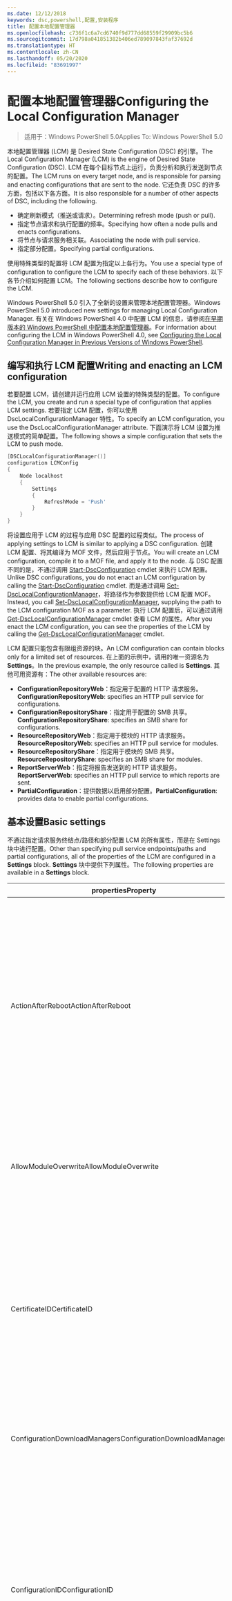```yaml
---
ms.date: 12/12/2018
keywords: dsc,powershell,配置,安装程序
title: 配置本地配置管理器
ms.openlocfilehash: c736f1c6a7cd6740f9d777dd68559f29909bc5b6
ms.sourcegitcommit: 17d798a041851382b406ed789097843faf37692d
ms.translationtype: HT
ms.contentlocale: zh-CN
ms.lasthandoff: 05/20/2020
ms.locfileid: "83691997"
---
```

# <a name="configuring-the-local-configuration-manager"></a><span data-ttu-id="f5b23-103">配置本地配置管理器</span><span class="sxs-lookup"><span data-stu-id="f5b23-103">Configuring the Local Configuration Manager</span></span>

> <span data-ttu-id="f5b23-104">适用于：Windows PowerShell 5.0</span><span class="sxs-lookup"><span data-stu-id="f5b23-104">Applies To: Windows PowerShell 5.0</span></span>

<span data-ttu-id="f5b23-105">本地配置管理器 (LCM) 是 Desired State Configuration (DSC) 的引擎。</span><span class="sxs-lookup"><span data-stu-id="f5b23-105">The Local Configuration Manager (LCM) is the engine of Desired State Configuration (DSC).</span></span>
<span data-ttu-id="f5b23-106">LCM 在每个目标节点上运行，负责分析和执行发送到节点的配置。</span><span class="sxs-lookup"><span data-stu-id="f5b23-106">The LCM runs on every target node, and is responsible for parsing and enacting configurations that are sent to the node.</span></span>
<span data-ttu-id="f5b23-107">它还负责 DSC 的许多方面，包括以下各方面。</span><span class="sxs-lookup"><span data-stu-id="f5b23-107">It is also responsible for a number of other aspects of DSC, including the following.</span></span>

- <span data-ttu-id="f5b23-108">确定刷新模式（推送或请求）。</span><span class="sxs-lookup"><span data-stu-id="f5b23-108">Determining refresh mode (push or pull).</span></span>
- <span data-ttu-id="f5b23-109">指定节点请求和执行配置的频率。</span><span class="sxs-lookup"><span data-stu-id="f5b23-109">Specifying how often a node pulls and enacts configurations.</span></span>
- <span data-ttu-id="f5b23-110">将节点与请求服务相关联。</span><span class="sxs-lookup"><span data-stu-id="f5b23-110">Associating the node with pull service.</span></span>
- <span data-ttu-id="f5b23-111">指定部分配置。</span><span class="sxs-lookup"><span data-stu-id="f5b23-111">Specifying partial configurations.</span></span>

<span data-ttu-id="f5b23-112">使用特殊类型的配置将 LCM 配置为指定以上各行为。</span><span class="sxs-lookup"><span data-stu-id="f5b23-112">You use a special type of configuration to configure the LCM to specify each of these behaviors.</span></span>
<span data-ttu-id="f5b23-113">以下各节介绍如何配置 LCM。</span><span class="sxs-lookup"><span data-stu-id="f5b23-113">The following sections describe how to configure the LCM.</span></span>

<span data-ttu-id="f5b23-114">Windows PowerShell 5.0 引入了全新的设置来管理本地配置管理器。</span><span class="sxs-lookup"><span data-stu-id="f5b23-114">Windows PowerShell 5.0 introduced new settings for managing Local Configuration Manager.</span></span>
<span data-ttu-id="f5b23-115">有关在 Windows PowerShell 4.0 中配置 LCM 的信息，请参阅[在早期版本的 Windows PowerShell 中配置本地配置管理器](metaconfig4.md)。</span><span class="sxs-lookup"><span data-stu-id="f5b23-115">For information about configuring the LCM in Windows PowerShell 4.0, see [Configuring the Local Configuration Manager in Previous Versions of Windows PowerShell](metaconfig4.md).</span></span>

## <a name="writing-and-enacting-an-lcm-configuration"></a><span data-ttu-id="f5b23-116">编写和执行 LCM 配置</span><span class="sxs-lookup"><span data-stu-id="f5b23-116">Writing and enacting an LCM configuration</span></span>

<span data-ttu-id="f5b23-117">若要配置 LCM，请创建并运行应用 LCM 设置的特殊类型的配置。</span><span class="sxs-lookup"><span data-stu-id="f5b23-117">To configure the LCM, you create and run a special type of configuration that applies LCM settings.</span></span>
<span data-ttu-id="f5b23-118">若要指定 LCM 配置，你可以使用 DscLocalConfigurationManager 特性。</span><span class="sxs-lookup"><span data-stu-id="f5b23-118">To specify an LCM configuration, you use the DscLocalConfigurationManager attribute.</span></span>
<span data-ttu-id="f5b23-119">下面演示将 LCM 设置为推送模式的简单配置。</span><span class="sxs-lookup"><span data-stu-id="f5b23-119">The following shows a simple configuration that sets the LCM to push mode.</span></span>

```powershell
[DSCLocalConfigurationManager()]
configuration LCMConfig
{
    Node localhost
    {
        Settings
        {
            RefreshMode = 'Push'
        }
    }
}
```

<span data-ttu-id="f5b23-120">将设置应用于 LCM 的过程与应用 DSC 配置的过程类似。</span><span class="sxs-lookup"><span data-stu-id="f5b23-120">The process of applying settings to LCM is similar to applying a DSC configuration.</span></span>
<span data-ttu-id="f5b23-121">创建 LCM 配置、将其编译为 MOF 文件，然后应用于节点。</span><span class="sxs-lookup"><span data-stu-id="f5b23-121">You will create an LCM configuration, compile it to a MOF file, and apply it to the node.</span></span>
<span data-ttu-id="f5b23-122">与 DSC 配置不同的是，不通过调用 [Start-DscConfiguration](/powershell/module/psdesiredstateconfiguration/start-dscconfiguration) cmdlet 来执行 LCM 配置。</span><span class="sxs-lookup"><span data-stu-id="f5b23-122">Unlike DSC configurations, you do not enact an LCM configuration by calling the [Start-DscConfiguration](/powershell/module/psdesiredstateconfiguration/start-dscconfiguration) cmdlet.</span></span>
<span data-ttu-id="f5b23-123">而是通过调用 [Set-DscLocalConfigurationManager](/powershell/module/PSDesiredStateConfiguration/Set-DscLocalConfigurationManager)，将路径作为参数提供给 LCM 配置 MOF。</span><span class="sxs-lookup"><span data-stu-id="f5b23-123">Instead, you call [Set-DscLocalConfigurationManager](/powershell/module/PSDesiredStateConfiguration/Set-DscLocalConfigurationManager), supplying the path to the LCM configuration MOF as a parameter.</span></span>
<span data-ttu-id="f5b23-124">执行 LCM 配置后，可以通过调用 [Get-DscLocalConfigurationManager](/powershell/module/PSDesiredStateConfiguration/Get-DscLocalConfigurationManager) cmdlet 查看 LCM 的属性。</span><span class="sxs-lookup"><span data-stu-id="f5b23-124">After you enact the LCM configuration, you can see the properties of the LCM by calling the [Get-DscLocalConfigurationManager](/powershell/module/PSDesiredStateConfiguration/Get-DscLocalConfigurationManager) cmdlet.</span></span>

<span data-ttu-id="f5b23-125">LCM 配置只能包含有限组资源的块。</span><span class="sxs-lookup"><span data-stu-id="f5b23-125">An LCM configuration can contain blocks only for a limited set of resources.</span></span>
<span data-ttu-id="f5b23-126">在上面的示例中，调用的唯一资源名为 **Settings**。</span><span class="sxs-lookup"><span data-stu-id="f5b23-126">In the previous example, the only resource called is **Settings**.</span></span>
<span data-ttu-id="f5b23-127">其他可用资源有：</span><span class="sxs-lookup"><span data-stu-id="f5b23-127">The other available resources are:</span></span>

* <span data-ttu-id="f5b23-128">**ConfigurationRepositoryWeb**：指定用于配置的 HTTP 请求服务。</span><span class="sxs-lookup"><span data-stu-id="f5b23-128">**ConfigurationRepositoryWeb**: specifies an HTTP pull service for configurations.</span></span>
* <span data-ttu-id="f5b23-129">**ConfigurationRepositoryShare**：指定用于配置的 SMB 共享。</span><span class="sxs-lookup"><span data-stu-id="f5b23-129">**ConfigurationRepositoryShare**: specifies an SMB share for configurations.</span></span>
* <span data-ttu-id="f5b23-130">**ResourceRepositoryWeb**：指定用于模块的 HTTP 请求服务。</span><span class="sxs-lookup"><span data-stu-id="f5b23-130">**ResourceRepositoryWeb**: specifies an HTTP pull service for modules.</span></span>
* <span data-ttu-id="f5b23-131">**ResourceRepositoryShare**：指定用于模块的 SMB 共享。</span><span class="sxs-lookup"><span data-stu-id="f5b23-131">**ResourceRepositoryShare**: specifies an SMB share for modules.</span></span>
* <span data-ttu-id="f5b23-132">**ReportServerWeb**：指定将报告发送到的 HTTP 请求服务。</span><span class="sxs-lookup"><span data-stu-id="f5b23-132">**ReportServerWeb**: specifies an HTTP pull service to which reports are sent.</span></span>
* <span data-ttu-id="f5b23-133">**PartialConfiguration**：提供数据以启用部分配置。</span><span class="sxs-lookup"><span data-stu-id="f5b23-133">**PartialConfiguration**: provides data to enable partial configurations.</span></span>

## <a name="basic-settings"></a><span data-ttu-id="f5b23-134">基本设置</span><span class="sxs-lookup"><span data-stu-id="f5b23-134">Basic settings</span></span>

<span data-ttu-id="f5b23-135">不通过指定请求服务终结点/路径和部分配置 LCM 的所有属性，而是在 Settings  块中进行配置。</span><span class="sxs-lookup"><span data-stu-id="f5b23-135">Other than specifying pull service endpoints/paths and partial configurations, all of the properties of the LCM are configured in a **Settings** block.</span></span>
<span data-ttu-id="f5b23-136">**Settings** 块中提供下列属性。</span><span class="sxs-lookup"><span data-stu-id="f5b23-136">The following properties are available in a **Settings** block.</span></span>

|  <span data-ttu-id="f5b23-137">properties</span><span class="sxs-lookup"><span data-stu-id="f5b23-137">Property</span></span>  |  <span data-ttu-id="f5b23-138">类型</span><span class="sxs-lookup"><span data-stu-id="f5b23-138">Type</span></span>  |  <span data-ttu-id="f5b23-139">说明</span><span class="sxs-lookup"><span data-stu-id="f5b23-139">Description</span></span>   |
|----------- |------- |--------------- |
| <span data-ttu-id="f5b23-140">ActionAfterReboot</span><span class="sxs-lookup"><span data-stu-id="f5b23-140">ActionAfterReboot</span></span>| <span data-ttu-id="f5b23-141">字符串</span><span class="sxs-lookup"><span data-stu-id="f5b23-141">string</span></span>| <span data-ttu-id="f5b23-142">指定在应用配置期间重启后进行什么操作。</span><span class="sxs-lookup"><span data-stu-id="f5b23-142">Specifies what happens after a reboot during the application of a configuration.</span></span> <span data-ttu-id="f5b23-143">可取值为 __ContinueConfiguration__ 和 __StopConfiguration__。</span><span class="sxs-lookup"><span data-stu-id="f5b23-143">The possible values are __"ContinueConfiguration"__ and __"StopConfiguration"__.</span></span> <ul><li> <span data-ttu-id="f5b23-144">__ContinueConfiguration__：在计算机重新启动后继续应用当前配置。</span><span class="sxs-lookup"><span data-stu-id="f5b23-144">__ContinueConfiguration__: Continue applying the current configuration after machine reboot.</span></span> <span data-ttu-id="f5b23-145">此为默认值。</span><span class="sxs-lookup"><span data-stu-id="f5b23-145">This is the default value</span></span></li><li><span data-ttu-id="f5b23-146">__StopConfiguration__：在计算机重新启动后停止当前配置。</span><span class="sxs-lookup"><span data-stu-id="f5b23-146">__StopConfiguration__: Stop the current configuration after machine reboot.</span></span></li></ul>|
| <span data-ttu-id="f5b23-147">AllowModuleOverwrite</span><span class="sxs-lookup"><span data-stu-id="f5b23-147">AllowModuleOverwrite</span></span>| <span data-ttu-id="f5b23-148">bool</span><span class="sxs-lookup"><span data-stu-id="f5b23-148">bool</span></span>| <span data-ttu-id="f5b23-149">若允许从请求服务下载的新配置覆盖目标节点上的旧配置，则为 __$TRUE__。</span><span class="sxs-lookup"><span data-stu-id="f5b23-149">__$TRUE__ if new configurations downloaded from the pull service are allowed to overwrite the old ones on the target node.</span></span> <span data-ttu-id="f5b23-150">否则为 $FALSE。</span><span class="sxs-lookup"><span data-stu-id="f5b23-150">Otherwise, $FALSE.</span></span>|
| <span data-ttu-id="f5b23-151">CertificateID</span><span class="sxs-lookup"><span data-stu-id="f5b23-151">CertificateID</span></span>| <span data-ttu-id="f5b23-152">字符串</span><span class="sxs-lookup"><span data-stu-id="f5b23-152">string</span></span>| <span data-ttu-id="f5b23-153">用于保护在配置中传递的凭据的证书指纹。</span><span class="sxs-lookup"><span data-stu-id="f5b23-153">The thumbprint of a certificate used to secure credentials passed in a configuration.</span></span> <span data-ttu-id="f5b23-154">更多详细信息，请参阅 [Want to secure credentials in Windows PowerShell Desired State Configuration?（希望在 Windows PowerShell Desired State Configuration 中保护凭据？）](https://devblogs.microsoft.com/powershell/want-to-secure-credentials-in-windows-powershell-desired-state-configuration/)。</span><span class="sxs-lookup"><span data-stu-id="f5b23-154">For more information see [Want to secure credentials in Windows PowerShell Desired State Configuration?](https://devblogs.microsoft.com/powershell/want-to-secure-credentials-in-windows-powershell-desired-state-configuration/).</span></span> <br> <span data-ttu-id="f5b23-155">__注意：__ 如果使用 Azure 自动化 DSC 请求服务，则会自动进行管理。</span><span class="sxs-lookup"><span data-stu-id="f5b23-155">__Note:__ this is managed automatically if using Azure Automation DSC pull service.</span></span>|
| <span data-ttu-id="f5b23-156">ConfigurationDownloadManagers</span><span class="sxs-lookup"><span data-stu-id="f5b23-156">ConfigurationDownloadManagers</span></span>| <span data-ttu-id="f5b23-157">CimInstance[]</span><span class="sxs-lookup"><span data-stu-id="f5b23-157">CimInstance[]</span></span>| <span data-ttu-id="f5b23-158">已过时。</span><span class="sxs-lookup"><span data-stu-id="f5b23-158">Obsolete.</span></span> <span data-ttu-id="f5b23-159">使用 __ConfigurationRepositoryWeb__ 和 __ConfigurationRepositoryShare__ 块定义配置请求服务终结点。</span><span class="sxs-lookup"><span data-stu-id="f5b23-159">Use __ConfigurationRepositoryWeb__ and __ConfigurationRepositoryShare__ blocks to define configuration pull service endpoints.</span></span>|
| <span data-ttu-id="f5b23-160">ConfigurationID</span><span class="sxs-lookup"><span data-stu-id="f5b23-160">ConfigurationID</span></span>| <span data-ttu-id="f5b23-161">字符串</span><span class="sxs-lookup"><span data-stu-id="f5b23-161">string</span></span>| <span data-ttu-id="f5b23-162">用于向后兼容早期版本的请求服务。</span><span class="sxs-lookup"><span data-stu-id="f5b23-162">For backwards compatibility with older pull service versions.</span></span> <span data-ttu-id="f5b23-163">用于标识要从请求服务获取的配置文件的 GUID。</span><span class="sxs-lookup"><span data-stu-id="f5b23-163">A GUID that identifies the configuration file to get from a pull service.</span></span> <span data-ttu-id="f5b23-164">如果配置 MOF 名为 ConfigurationID.mof，那么节点将在请求服务上请求配置。</span><span class="sxs-lookup"><span data-stu-id="f5b23-164">The node will pull configurations on the pull service if the name of the configuration MOF is named ConfigurationID.mof.</span></span><br> <span data-ttu-id="f5b23-165">__注意：__ 如果设置此属性，将无法使用 RegistrationKey 将节点注册到请求服务  。</span><span class="sxs-lookup"><span data-stu-id="f5b23-165">__Note:__ If you set this property, registering the node with a pull service by using __RegistrationKey__ does not work.</span></span> <span data-ttu-id="f5b23-166">有关详细信息，请参阅[使用配置名称设置请求客户端](../pull-server/pullClientConfigNames.md)。</span><span class="sxs-lookup"><span data-stu-id="f5b23-166">For more information, see [Setting up a pull client with configuration names](../pull-server/pullClientConfigNames.md).</span></span>|
| <span data-ttu-id="f5b23-167">ConfigurationMode</span><span class="sxs-lookup"><span data-stu-id="f5b23-167">ConfigurationMode</span></span>| <span data-ttu-id="f5b23-168">字符串</span><span class="sxs-lookup"><span data-stu-id="f5b23-168">string</span></span> | <span data-ttu-id="f5b23-169">指定 LCM 实际如何将配置应用到目标节点。</span><span class="sxs-lookup"><span data-stu-id="f5b23-169">Specifies how the LCM actually applies the configuration to the target nodes.</span></span> <span data-ttu-id="f5b23-170">可能的值为 __ApplyOnly__、__ApplyAndMonitor__ 和 __ApplyAndAutoCorrect__。</span><span class="sxs-lookup"><span data-stu-id="f5b23-170">Possible values are __"ApplyOnly"__,__"ApplyAndMonitor"__, and __"ApplyAndAutoCorrect"__.</span></span> <ul><li><span data-ttu-id="f5b23-171">__ApplyOnly__：DSC 将应用配置，但若未向目标节点推送新配置或从服务请求新配置，则它不会执行任何进一步操作。</span><span class="sxs-lookup"><span data-stu-id="f5b23-171">__ApplyOnly__: DSC applies the configuration and does nothing further unless a new configuration is pushed to the target node or when a new configuration is pulled from a service.</span></span> <span data-ttu-id="f5b23-172">首次应用新配置后，DSC 将不检查以前配置状态的偏离。</span><span class="sxs-lookup"><span data-stu-id="f5b23-172">After initial application of a new configuration, DSC does not check for drift from a previously configured state.</span></span> <span data-ttu-id="f5b23-173">请注意，__ApplyOnly__ 生效前，DSC 将尝试应用配置，直到成功为止。</span><span class="sxs-lookup"><span data-stu-id="f5b23-173">Note that DSC will attempt to apply the configuration until it is successful before __ApplyOnly__ takes effect.</span></span> </li><li> <span data-ttu-id="f5b23-174">__ApplyAndMonitor__：这是默认值。</span><span class="sxs-lookup"><span data-stu-id="f5b23-174">__ApplyAndMonitor__: This is the default value.</span></span> <span data-ttu-id="f5b23-175">LCM 将应用任意新配置。</span><span class="sxs-lookup"><span data-stu-id="f5b23-175">The LCM applies any new configurations.</span></span> <span data-ttu-id="f5b23-176">首次应用新配置后，如果目标节点偏离所需状态，DSC 将在日志中报告差异。</span><span class="sxs-lookup"><span data-stu-id="f5b23-176">After initial application of a new configuration, if the target node drifts from the desired state, DSC reports the discrepancy in logs.</span></span> <span data-ttu-id="f5b23-177">请注意，__ApplyAndMonitor__ 生效前，DSC 将尝试应用配置，直到成功为止。</span><span class="sxs-lookup"><span data-stu-id="f5b23-177">Note that DSC will attempt to apply the configuration until it is successful before __ApplyAndMonitor__ takes effect.</span></span></li><li><span data-ttu-id="f5b23-178">__ApplyAndAutoCorrect__：DSC 将应用任何新配置。</span><span class="sxs-lookup"><span data-stu-id="f5b23-178">__ApplyAndAutoCorrect__: DSC applies any new configurations.</span></span> <span data-ttu-id="f5b23-179">首次应用新配置后，如果目标节点偏离适当状态，则 DSC 将在日志中报告差异然后重新应用当前配置。</span><span class="sxs-lookup"><span data-stu-id="f5b23-179">After initial application of a new configuration, if the target node drifts from the desired state, DSC reports the discrepancy in logs, and then re-applies the current configuration.</span></span></li></ul>|
| <span data-ttu-id="f5b23-180">ConfigurationModeFrequencyMins</span><span class="sxs-lookup"><span data-stu-id="f5b23-180">ConfigurationModeFrequencyMins</span></span>| <span data-ttu-id="f5b23-181">UInt32</span><span class="sxs-lookup"><span data-stu-id="f5b23-181">UInt32</span></span>| <span data-ttu-id="f5b23-182">检查和应用当前配置的时间间隔（以分钟为单位）。</span><span class="sxs-lookup"><span data-stu-id="f5b23-182">How often, in minutes, the current configuration is checked and applied.</span></span> <span data-ttu-id="f5b23-183">如果将 ConfigurationMode 属性设置为 ApplyOnly，则将忽略此属性。</span><span class="sxs-lookup"><span data-stu-id="f5b23-183">This property is ignored if the ConfigurationMode property is set to ApplyOnly.</span></span> <span data-ttu-id="f5b23-184">默认值为 15。</span><span class="sxs-lookup"><span data-stu-id="f5b23-184">The default value is 15.</span></span>|
| <span data-ttu-id="f5b23-185">DebugMode</span><span class="sxs-lookup"><span data-stu-id="f5b23-185">DebugMode</span></span>| <span data-ttu-id="f5b23-186">字符串</span><span class="sxs-lookup"><span data-stu-id="f5b23-186">string</span></span>| <span data-ttu-id="f5b23-187">可取值为 __None__、__ForceModuleImport__ 和 __All__。</span><span class="sxs-lookup"><span data-stu-id="f5b23-187">Possible values are __None__, __ForceModuleImport__, and __All__.</span></span> <ul><li><span data-ttu-id="f5b23-188">设置为 __None__ 可以使用缓存的资源。</span><span class="sxs-lookup"><span data-stu-id="f5b23-188">Set to __None__ to use cached resources.</span></span> <span data-ttu-id="f5b23-189">这是默认值，应在生产方案中使用。</span><span class="sxs-lookup"><span data-stu-id="f5b23-189">This is the default and should be used in production scenarios.</span></span></li><li><span data-ttu-id="f5b23-190">设置为 __ForceModuleImport__ 会导致 LCM 重载所有 DSC 资源模块，即使这些模块之前已被加载并缓存，也是如此。</span><span class="sxs-lookup"><span data-stu-id="f5b23-190">Setting to __ForceModuleImport__, causes the LCM to reload any DSC resource modules, even if they have been previously loaded and cached.</span></span> <span data-ttu-id="f5b23-191">这会影响 DSC 操作的性能，因为将在使用时重新加载每个模块。</span><span class="sxs-lookup"><span data-stu-id="f5b23-191">This impacts the performance of DSC operations as each module is reloaded on use.</span></span> <span data-ttu-id="f5b23-192">通常在调试资源时使用此值</span><span class="sxs-lookup"><span data-stu-id="f5b23-192">Typically you would use this value while debugging a resource</span></span></li><li><span data-ttu-id="f5b23-193">在此版本中，__All__ 等同于 __ForceModuleImport__</span><span class="sxs-lookup"><span data-stu-id="f5b23-193">In this release, __All__ is same as __ForceModuleImport__</span></span></li></ul> |
| <span data-ttu-id="f5b23-194">RebootNodeIfNeeded</span><span class="sxs-lookup"><span data-stu-id="f5b23-194">RebootNodeIfNeeded</span></span>| <span data-ttu-id="f5b23-195">bool</span><span class="sxs-lookup"><span data-stu-id="f5b23-195">bool</span></span>| <span data-ttu-id="f5b23-196">将此设置为 `$true` 可使资源使用 `$global:DSCMachineStatus` 标志重新启动节点。</span><span class="sxs-lookup"><span data-stu-id="f5b23-196">Set this to `$true` to allow resources to reboot the Node using the `$global:DSCMachineStatus` flag.</span></span> <span data-ttu-id="f5b23-197">否则，你必须为要求重启的配置手动重启节点。</span><span class="sxs-lookup"><span data-stu-id="f5b23-197">Otherwise, you will have to manually reboot the node for any configuration that requires it.</span></span> <span data-ttu-id="f5b23-198">默认值是 `$false`。</span><span class="sxs-lookup"><span data-stu-id="f5b23-198">The default value is `$false`.</span></span> <span data-ttu-id="f5b23-199">若要在通过 DSC 以外的其他配置（例如 Windows Installer）执行重启条件时使用此设置，请将此设置和 [ComputerManagementDsc](https://github.com/PowerShell/ComputerManagementDsc) 模块中的 __PendingReboot__ 资源组合使用。</span><span class="sxs-lookup"><span data-stu-id="f5b23-199">To use this setting when a reboot condition is enacted by something other than DSC (such as Windows Installer), combine this setting with the __PendingReboot__ resource in the [ComputerManagementDsc](https://github.com/PowerShell/ComputerManagementDsc) module.</span></span>|
| <span data-ttu-id="f5b23-200">RefreshMode</span><span class="sxs-lookup"><span data-stu-id="f5b23-200">RefreshMode</span></span>| <span data-ttu-id="f5b23-201">字符串</span><span class="sxs-lookup"><span data-stu-id="f5b23-201">string</span></span>| <span data-ttu-id="f5b23-202">指定 LCM 如何获取配置。</span><span class="sxs-lookup"><span data-stu-id="f5b23-202">Specifies how the LCM gets configurations.</span></span> <span data-ttu-id="f5b23-203">可取值为 __Disabled__、__Push__ 和 __Pull__。</span><span class="sxs-lookup"><span data-stu-id="f5b23-203">The possible values are __"Disabled"__, __"Push"__, and __"Pull"__.</span></span> <ul><li><span data-ttu-id="f5b23-204">__Disabled__：DSC 配置对该节点禁用。</span><span class="sxs-lookup"><span data-stu-id="f5b23-204">__Disabled__: DSC configurations are disabled for this node.</span></span></li><li> <span data-ttu-id="f5b23-205">__Push__：通过调用 [Start-DscConfiguration](/powershell/module/psdesiredstateconfiguration/start-dscconfiguration) cmdlet 启动配置。</span><span class="sxs-lookup"><span data-stu-id="f5b23-205">__Push__: Configurations are initiated by calling the [Start-DscConfiguration](/powershell/module/psdesiredstateconfiguration/start-dscconfiguration) cmdlet.</span></span> <span data-ttu-id="f5b23-206">将配置立即应用到节点。</span><span class="sxs-lookup"><span data-stu-id="f5b23-206">The configuration is applied immediately to the node.</span></span> <span data-ttu-id="f5b23-207">这是默认值。</span><span class="sxs-lookup"><span data-stu-id="f5b23-207">This is the default value.</span></span></li><li><span data-ttu-id="f5b23-208">__Pull：__ 将节点配置为从请求服务或 SMB 路径定期检查配置。</span><span class="sxs-lookup"><span data-stu-id="f5b23-208">__Pull:__ The node is configured to regularly check for configurations from a pull service or SMB path.</span></span> <span data-ttu-id="f5b23-209">如果此属性被设置为 __Pull__，则必须在 __ConfigurationRepositoryWeb__ 或 __ConfigurationRepositoryShare__ 块中指定 HTTP（服务）或 SMB（共享）路径。</span><span class="sxs-lookup"><span data-stu-id="f5b23-209">If this property is set to __Pull__, you must specify an HTTP (service) or SMB (share) path in a __ConfigurationRepositoryWeb__ or __ConfigurationRepositoryShare__ block.</span></span></li></ul>|
| <span data-ttu-id="f5b23-210">RefreshFrequencyMins</span><span class="sxs-lookup"><span data-stu-id="f5b23-210">RefreshFrequencyMins</span></span>| <span data-ttu-id="f5b23-211">Uint32</span><span class="sxs-lookup"><span data-stu-id="f5b23-211">Uint32</span></span>| <span data-ttu-id="f5b23-212">LCM 按此时间间隔（以分钟为单位）检查请求服务以获取更新的配置。</span><span class="sxs-lookup"><span data-stu-id="f5b23-212">The time interval, in minutes, at which the LCM checks a pull service to get updated configurations.</span></span> <span data-ttu-id="f5b23-213">如果 LCM 未配置为请求模式，则将忽略此值。</span><span class="sxs-lookup"><span data-stu-id="f5b23-213">This value is ignored if the LCM is not configured in pull mode.</span></span> <span data-ttu-id="f5b23-214">默认值为 30。</span><span class="sxs-lookup"><span data-stu-id="f5b23-214">The default value is 30.</span></span>|
| <span data-ttu-id="f5b23-215">ReportManagers</span><span class="sxs-lookup"><span data-stu-id="f5b23-215">ReportManagers</span></span>| <span data-ttu-id="f5b23-216">CimInstance[]</span><span class="sxs-lookup"><span data-stu-id="f5b23-216">CimInstance[]</span></span>| <span data-ttu-id="f5b23-217">已过时。</span><span class="sxs-lookup"><span data-stu-id="f5b23-217">Obsolete.</span></span> <span data-ttu-id="f5b23-218">使用 __ReportServerWeb__ 块定义终结点，以将报告数据发送到请求服务。</span><span class="sxs-lookup"><span data-stu-id="f5b23-218">Use __ReportServerWeb__ blocks to define an endpoint to send reporting data to a pull service.</span></span>|
| <span data-ttu-id="f5b23-219">ResourceModuleManagers</span><span class="sxs-lookup"><span data-stu-id="f5b23-219">ResourceModuleManagers</span></span>| <span data-ttu-id="f5b23-220">CimInstance[]</span><span class="sxs-lookup"><span data-stu-id="f5b23-220">CimInstance[]</span></span>| <span data-ttu-id="f5b23-221">已过时。</span><span class="sxs-lookup"><span data-stu-id="f5b23-221">Obsolete.</span></span> <span data-ttu-id="f5b23-222">使用 __ResourceRepositoryWeb__ 和 __ResourceRepositoryShare__ 块分别定义请求服务 HTTP 终结点和 SMB 路径。</span><span class="sxs-lookup"><span data-stu-id="f5b23-222">Use __ResourceRepositoryWeb__ and __ResourceRepositoryShare__ blocks to define pull service HTTP endpoints or SMB paths, respectively.</span></span>|
| <span data-ttu-id="f5b23-223">PartialConfigurations</span><span class="sxs-lookup"><span data-stu-id="f5b23-223">PartialConfigurations</span></span>| <span data-ttu-id="f5b23-224">CimInstance</span><span class="sxs-lookup"><span data-stu-id="f5b23-224">CimInstance</span></span>| <span data-ttu-id="f5b23-225">未实现。</span><span class="sxs-lookup"><span data-stu-id="f5b23-225">Not implemented.</span></span> <span data-ttu-id="f5b23-226">请勿使用。</span><span class="sxs-lookup"><span data-stu-id="f5b23-226">Do not use.</span></span>|
| <span data-ttu-id="f5b23-227">StatusRetentionTimeInDays</span><span class="sxs-lookup"><span data-stu-id="f5b23-227">StatusRetentionTimeInDays</span></span> | <span data-ttu-id="f5b23-228">UInt32</span><span class="sxs-lookup"><span data-stu-id="f5b23-228">UInt32</span></span>| <span data-ttu-id="f5b23-229">LCM 保留当前配置状态的天数。</span><span class="sxs-lookup"><span data-stu-id="f5b23-229">The number of days the LCM keeps the status of the current configuration.</span></span>|

> [!NOTE]
> <span data-ttu-id="f5b23-230">LCM 基于以下条件启动 ConfigurationModeFrequencyMins  周期：</span><span class="sxs-lookup"><span data-stu-id="f5b23-230">The LCM starts the **ConfigurationModeFrequencyMins** cycle based on:</span></span>
>
> - <span data-ttu-id="f5b23-231">使用 `Set-DscLocalConfigurationManager` 应用新的元配置</span><span class="sxs-lookup"><span data-stu-id="f5b23-231">A new metaconfig is applied using `Set-DscLocalConfigurationManager`</span></span>
> - <span data-ttu-id="f5b23-232">计算机重新启动</span><span class="sxs-lookup"><span data-stu-id="f5b23-232">A machine restart</span></span>
>
> <span data-ttu-id="f5b23-233">对于计时器进程遇到故障的任何状况，会在 30 秒内检测到该状况，并且会重新启动周期。</span><span class="sxs-lookup"><span data-stu-id="f5b23-233">For any condition where the timer process experiences a crash, that will be detected within 30 seconds and the cycle will be restarted.</span></span>
> <span data-ttu-id="f5b23-234">并发操作可能会延迟周期启动，如果此操作的持续时间超过配置的频率，则下一个计时器不会启动。</span><span class="sxs-lookup"><span data-stu-id="f5b23-234">A concurrent operation could delay the cycle from being started, if the duration of this operation exceeds the configured cycle frequency, the next timer will not start.</span></span>
>
> <span data-ttu-id="f5b23-235">例如，元配置以 15 分钟请求频率进行配置，请求会在 T1 进行。</span><span class="sxs-lookup"><span data-stu-id="f5b23-235">Example, the metaconfig is configured at a 15 minute pull frequency and a pull occurs at T1.</span></span>  <span data-ttu-id="f5b23-236">节点未在 16 分钟内完成工作。</span><span class="sxs-lookup"><span data-stu-id="f5b23-236">The Node does not finish work for 16 minutes.</span></span>  <span data-ttu-id="f5b23-237">第一个 15 分钟周期会被忽略，下一个请求会在 T1+15+15 进行。</span><span class="sxs-lookup"><span data-stu-id="f5b23-237">The first 15 minute cycle is ignored, and next pull will happen at T1+15+15.</span></span>

## <a name="pull-service"></a><span data-ttu-id="f5b23-238">请求服务</span><span class="sxs-lookup"><span data-stu-id="f5b23-238">Pull service</span></span>

<span data-ttu-id="f5b23-239">LCM 配置支持定义以下类型的请求服务终结点：</span><span class="sxs-lookup"><span data-stu-id="f5b23-239">LCM configuration supports defining the following types of pull service endpoints:</span></span>

- <span data-ttu-id="f5b23-240">**配置服务器**：DSC 配置的存储库。</span><span class="sxs-lookup"><span data-stu-id="f5b23-240">**Configuration server**: A repository for DSC configurations.</span></span> <span data-ttu-id="f5b23-241">使用 **ConfigurationRepositoryWeb**（对于基于 Web 的服务器）和 **ConfigurationRepositoryShare**（对于基于 SMB 的服务器）块定义配置服务器。</span><span class="sxs-lookup"><span data-stu-id="f5b23-241">Define configuration servers by using **ConfigurationRepositoryWeb** (for web-based servers) and **ConfigurationRepositoryShare** (for SMB-based servers) blocks.</span></span>
- <span data-ttu-id="f5b23-242">**资源服务器**：打包为 PowerShell 模块的 DSC 资源存储库。</span><span class="sxs-lookup"><span data-stu-id="f5b23-242">**Resource server**: A repository for DSC resources, packaged as PowerShell modules.</span></span> <span data-ttu-id="f5b23-243">使用 **ResourceRepositoryWeb**（对于基于 Web 的服务器）和 **ResourceRepositoryShare**（对于基于 SMB 的服务器）块定义资源服务器。</span><span class="sxs-lookup"><span data-stu-id="f5b23-243">Define resource servers by using **ResourceRepositoryWeb** (for web-based servers) and **ResourceRepositoryShare** (for SMB-based servers) blocks.</span></span>
- <span data-ttu-id="f5b23-244">**报表服务器**：DSC 将报表数据发送到的服务。</span><span class="sxs-lookup"><span data-stu-id="f5b23-244">**Report server**: A service that DSC sends report data to.</span></span> <span data-ttu-id="f5b23-245">使用 **ReportServerWeb** 块定义报表服务器。</span><span class="sxs-lookup"><span data-stu-id="f5b23-245">Define report servers by using **ReportServerWeb** blocks.</span></span> <span data-ttu-id="f5b23-246">报表服务器必须是 Web 服务。</span><span class="sxs-lookup"><span data-stu-id="f5b23-246">A report server must be a web service.</span></span>

<span data-ttu-id="f5b23-247">有关请求服务的更多详细信息，请参阅 [Desired State Configuration 请求服务](../pull-server/pullServer.md)。</span><span class="sxs-lookup"><span data-stu-id="f5b23-247">For more details on pull service see, [Desired State Configuration Pull Service](../pull-server/pullServer.md).</span></span>

## <a name="configuration-server-blocks"></a><span data-ttu-id="f5b23-248">配置服务器块</span><span class="sxs-lookup"><span data-stu-id="f5b23-248">Configuration server blocks</span></span>

<span data-ttu-id="f5b23-249">若要定义基于 Web 的配置服务器，请创建 **ConfigurationRepositoryWeb** 块。</span><span class="sxs-lookup"><span data-stu-id="f5b23-249">To define a web-based configuration server, you create a **ConfigurationRepositoryWeb** block.</span></span>
<span data-ttu-id="f5b23-250">**ConfigurationRepositoryWeb** 定义以下属性。</span><span class="sxs-lookup"><span data-stu-id="f5b23-250">A **ConfigurationRepositoryWeb** defines the following properties.</span></span>

|<span data-ttu-id="f5b23-251">properties</span><span class="sxs-lookup"><span data-stu-id="f5b23-251">Property</span></span>|<span data-ttu-id="f5b23-252">类型</span><span class="sxs-lookup"><span data-stu-id="f5b23-252">Type</span></span>|<span data-ttu-id="f5b23-253">说明</span><span class="sxs-lookup"><span data-stu-id="f5b23-253">Description</span></span>|
|---|---|---|
|<span data-ttu-id="f5b23-254">AllowUnsecureConnection</span><span class="sxs-lookup"><span data-stu-id="f5b23-254">AllowUnsecureConnection</span></span>|<span data-ttu-id="f5b23-255">bool</span><span class="sxs-lookup"><span data-stu-id="f5b23-255">bool</span></span>|<span data-ttu-id="f5b23-256">设置为 **$TRUE** 以允许无需身份验证即可从节点连接到服务器。</span><span class="sxs-lookup"><span data-stu-id="f5b23-256">Set to **$TRUE** to allow connections from the node to the server without authentication.</span></span> <span data-ttu-id="f5b23-257">设置为 **$FALSE** 以要求进行身份验证。</span><span class="sxs-lookup"><span data-stu-id="f5b23-257">Set to **$FALSE** to require authentication.</span></span>|
|<span data-ttu-id="f5b23-258">CertificateID</span><span class="sxs-lookup"><span data-stu-id="f5b23-258">CertificateID</span></span>|<span data-ttu-id="f5b23-259">字符串</span><span class="sxs-lookup"><span data-stu-id="f5b23-259">string</span></span>|<span data-ttu-id="f5b23-260">用于向服务器进行身份验证的证书指纹。</span><span class="sxs-lookup"><span data-stu-id="f5b23-260">The thumbprint of a certificate used to authenticate to the server.</span></span>|
|<span data-ttu-id="f5b23-261">ConfigurationNames</span><span class="sxs-lookup"><span data-stu-id="f5b23-261">ConfigurationNames</span></span>|<span data-ttu-id="f5b23-262">string[]</span><span class="sxs-lookup"><span data-stu-id="f5b23-262">String[]</span></span>|<span data-ttu-id="f5b23-263">目标节点将请求的配置名称的数组。</span><span class="sxs-lookup"><span data-stu-id="f5b23-263">An array of names of configurations to be pulled by the target node.</span></span> <span data-ttu-id="f5b23-264">仅当通过 RegistrationKey  将节点注册到请求服务后，才使用这些操作。</span><span class="sxs-lookup"><span data-stu-id="f5b23-264">These are used only if the node is registered with the pull service by using a **RegistrationKey**.</span></span> <span data-ttu-id="f5b23-265">有关详细信息，请参阅[使用配置名称设置请求客户端](../pull-server/pullClientConfigNames.md)。</span><span class="sxs-lookup"><span data-stu-id="f5b23-265">For more information, see [Setting up a pull client with configuration names](../pull-server/pullClientConfigNames.md).</span></span>|
|<span data-ttu-id="f5b23-266">RegistrationKey</span><span class="sxs-lookup"><span data-stu-id="f5b23-266">RegistrationKey</span></span>|<span data-ttu-id="f5b23-267">字符串</span><span class="sxs-lookup"><span data-stu-id="f5b23-267">string</span></span>|<span data-ttu-id="f5b23-268">用于将节点注册到请求服务的 GUID。</span><span class="sxs-lookup"><span data-stu-id="f5b23-268">A GUID that registers the node with the pull service.</span></span> <span data-ttu-id="f5b23-269">有关详细信息，请参阅[使用配置名称设置请求客户端](../pull-server/pullClientConfigNames.md)。</span><span class="sxs-lookup"><span data-stu-id="f5b23-269">For more information, see [Setting up a pull client with configuration names](../pull-server/pullClientConfigNames.md).</span></span>|
|<span data-ttu-id="f5b23-270">ServerURL</span><span class="sxs-lookup"><span data-stu-id="f5b23-270">ServerURL</span></span>|<span data-ttu-id="f5b23-271">字符串</span><span class="sxs-lookup"><span data-stu-id="f5b23-271">string</span></span>|<span data-ttu-id="f5b23-272">配置服务的 URL。</span><span class="sxs-lookup"><span data-stu-id="f5b23-272">The URL of the configuration service.</span></span>|
|<span data-ttu-id="f5b23-273">ProxyURL\*</span><span class="sxs-lookup"><span data-stu-id="f5b23-273">ProxyURL\*</span></span>|<span data-ttu-id="f5b23-274">字符串</span><span class="sxs-lookup"><span data-stu-id="f5b23-274">string</span></span>|<span data-ttu-id="f5b23-275">要在与配置服务通信时使用的 http 代理的 URL。</span><span class="sxs-lookup"><span data-stu-id="f5b23-275">The URL of the http proxy to use when communicating with the configuration service.</span></span>|
|<span data-ttu-id="f5b23-276">ProxyCredential\*</span><span class="sxs-lookup"><span data-stu-id="f5b23-276">ProxyCredential\*</span></span>|<span data-ttu-id="f5b23-277">pscredential</span><span class="sxs-lookup"><span data-stu-id="f5b23-277">pscredential</span></span>|<span data-ttu-id="f5b23-278">用于 http 代理的凭据。</span><span class="sxs-lookup"><span data-stu-id="f5b23-278">Credential to use for the http proxy.</span></span>|

> [!NOTE]
>
> * <span data-ttu-id="f5b23-279">在 Windows 版本 1809 及更高版本中受支持。</span><span class="sxs-lookup"><span data-stu-id="f5b23-279">Supported in Windows versions 1809 and later.</span></span>

<span data-ttu-id="f5b23-280">提供简化本地节点的 ConfigurationRepositoryWeb 值配置的示例脚本 - 请参阅[生成 DSC 元配置](https://docs.microsoft.com/azure/automation/automation-dsc-onboarding#generating-dsc-metaconfigurations)</span><span class="sxs-lookup"><span data-stu-id="f5b23-280">An example script to simplify configuring the ConfigurationRepositoryWeb value for on-premises nodes is available - see [Generating DSC metaconfigurations](https://docs.microsoft.com/azure/automation/automation-dsc-onboarding#generating-dsc-metaconfigurations)</span></span>

<span data-ttu-id="f5b23-281">要定义基于 SMB 的配置服务器，请创建 **ConfigurationRepositoryShare** 块。</span><span class="sxs-lookup"><span data-stu-id="f5b23-281">To define an SMB-based configuration server, you create a **ConfigurationRepositoryShare** block.</span></span>
<span data-ttu-id="f5b23-282">**ConfigurationRepositoryShare** 定义以下属性。</span><span class="sxs-lookup"><span data-stu-id="f5b23-282">A **ConfigurationRepositoryShare** defines the following properties.</span></span>

|<span data-ttu-id="f5b23-283">properties</span><span class="sxs-lookup"><span data-stu-id="f5b23-283">Property</span></span>|<span data-ttu-id="f5b23-284">类型</span><span class="sxs-lookup"><span data-stu-id="f5b23-284">Type</span></span>|<span data-ttu-id="f5b23-285">说明</span><span class="sxs-lookup"><span data-stu-id="f5b23-285">Description</span></span>|
|---|---|---|
|<span data-ttu-id="f5b23-286">凭据</span><span class="sxs-lookup"><span data-stu-id="f5b23-286">Credential</span></span>|<span data-ttu-id="f5b23-287">MSFT_Credential</span><span class="sxs-lookup"><span data-stu-id="f5b23-287">MSFT_Credential</span></span>|<span data-ttu-id="f5b23-288">用于对 SMB 共享进行身份验证的凭据。</span><span class="sxs-lookup"><span data-stu-id="f5b23-288">The credential used to authenticate to the SMB share.</span></span>|
|<span data-ttu-id="f5b23-289">SourcePath</span><span class="sxs-lookup"><span data-stu-id="f5b23-289">SourcePath</span></span>|<span data-ttu-id="f5b23-290">字符串</span><span class="sxs-lookup"><span data-stu-id="f5b23-290">string</span></span>|<span data-ttu-id="f5b23-291">SMB 共享的路径。</span><span class="sxs-lookup"><span data-stu-id="f5b23-291">The path of the SMB share.</span></span>|

## <a name="resource-server-blocks"></a><span data-ttu-id="f5b23-292">资源服务器块</span><span class="sxs-lookup"><span data-stu-id="f5b23-292">Resource server blocks</span></span>

<span data-ttu-id="f5b23-293">若要定义基于 Web 的资源服务器，请创建 **ResourceRepositoryWeb** 块。</span><span class="sxs-lookup"><span data-stu-id="f5b23-293">To define a web-based resource server, you create a **ResourceRepositoryWeb** block.</span></span>
<span data-ttu-id="f5b23-294">**ResourceRepositoryWeb** 定义以下属性。</span><span class="sxs-lookup"><span data-stu-id="f5b23-294">A **ResourceRepositoryWeb** defines the following properties.</span></span>

|<span data-ttu-id="f5b23-295">properties</span><span class="sxs-lookup"><span data-stu-id="f5b23-295">Property</span></span>|<span data-ttu-id="f5b23-296">类型</span><span class="sxs-lookup"><span data-stu-id="f5b23-296">Type</span></span>|<span data-ttu-id="f5b23-297">说明</span><span class="sxs-lookup"><span data-stu-id="f5b23-297">Description</span></span>|
|---|---|---|
|<span data-ttu-id="f5b23-298">AllowUnsecureConnection</span><span class="sxs-lookup"><span data-stu-id="f5b23-298">AllowUnsecureConnection</span></span>|<span data-ttu-id="f5b23-299">bool</span><span class="sxs-lookup"><span data-stu-id="f5b23-299">bool</span></span>|<span data-ttu-id="f5b23-300">设置为 **$TRUE** 以允许无需身份验证即可从节点连接到服务器。</span><span class="sxs-lookup"><span data-stu-id="f5b23-300">Set to **$TRUE** to allow connections from the node to the server without authentication.</span></span> <span data-ttu-id="f5b23-301">设置为 **$FALSE** 以要求进行身份验证。</span><span class="sxs-lookup"><span data-stu-id="f5b23-301">Set to **$FALSE** to require authentication.</span></span>|
|<span data-ttu-id="f5b23-302">CertificateID</span><span class="sxs-lookup"><span data-stu-id="f5b23-302">CertificateID</span></span>|<span data-ttu-id="f5b23-303">字符串</span><span class="sxs-lookup"><span data-stu-id="f5b23-303">string</span></span>|<span data-ttu-id="f5b23-304">用于向服务器进行身份验证的证书指纹。</span><span class="sxs-lookup"><span data-stu-id="f5b23-304">The thumbprint of a certificate used to authenticate to the server.</span></span>|
|<span data-ttu-id="f5b23-305">RegistrationKey</span><span class="sxs-lookup"><span data-stu-id="f5b23-305">RegistrationKey</span></span>|<span data-ttu-id="f5b23-306">字符串</span><span class="sxs-lookup"><span data-stu-id="f5b23-306">string</span></span>|<span data-ttu-id="f5b23-307">用于将节点标识到请求服务的 GUID。</span><span class="sxs-lookup"><span data-stu-id="f5b23-307">A GUID that identifies the node to the pull service.</span></span>|
|<span data-ttu-id="f5b23-308">ServerURL</span><span class="sxs-lookup"><span data-stu-id="f5b23-308">ServerURL</span></span>|<span data-ttu-id="f5b23-309">字符串</span><span class="sxs-lookup"><span data-stu-id="f5b23-309">string</span></span>|<span data-ttu-id="f5b23-310">配置服务器的 URL。</span><span class="sxs-lookup"><span data-stu-id="f5b23-310">The URL of the configuration server.</span></span>|
|<span data-ttu-id="f5b23-311">ProxyURL\*</span><span class="sxs-lookup"><span data-stu-id="f5b23-311">ProxyURL\*</span></span>|<span data-ttu-id="f5b23-312">字符串</span><span class="sxs-lookup"><span data-stu-id="f5b23-312">string</span></span>|<span data-ttu-id="f5b23-313">要在与配置服务通信时使用的 http 代理的 URL。</span><span class="sxs-lookup"><span data-stu-id="f5b23-313">The URL of the http proxy to use when communicating with the configuration service.</span></span>|
|<span data-ttu-id="f5b23-314">ProxyCredential\*</span><span class="sxs-lookup"><span data-stu-id="f5b23-314">ProxyCredential\*</span></span>|<span data-ttu-id="f5b23-315">pscredential</span><span class="sxs-lookup"><span data-stu-id="f5b23-315">pscredential</span></span>|<span data-ttu-id="f5b23-316">用于 http 代理的凭据。</span><span class="sxs-lookup"><span data-stu-id="f5b23-316">Credential to use for the http proxy.</span></span>|

> [!NOTE]
>
> * <span data-ttu-id="f5b23-317">在 Windows 版本 1809 及更高版本中受支持。</span><span class="sxs-lookup"><span data-stu-id="f5b23-317">Supported in Windows versions 1809 and later.</span></span>

<span data-ttu-id="f5b23-318">提供简化本地节点的 ResourceRepositoryWeb 值配置的示例脚本 - 请参阅[生成 DSC 元配置](https://docs.microsoft.com/azure/automation/automation-dsc-onboarding#generating-dsc-metaconfigurations)</span><span class="sxs-lookup"><span data-stu-id="f5b23-318">An example script to simplify configuring the ResourceRepositoryWeb value for on-premises nodes is available - see [Generating DSC metaconfigurations](https://docs.microsoft.com/azure/automation/automation-dsc-onboarding#generating-dsc-metaconfigurations)</span></span>

<span data-ttu-id="f5b23-319">若要定义的基于 SMB 的资源服务器，请创建 **ResourceRepositoryShare** 块。</span><span class="sxs-lookup"><span data-stu-id="f5b23-319">To define an SMB-based resource server, you create a **ResourceRepositoryShare** block.</span></span>
<span data-ttu-id="f5b23-320">**ResourceRepositoryShare** 定义以下属性。</span><span class="sxs-lookup"><span data-stu-id="f5b23-320">**ResourceRepositoryShare** defines the following properties.</span></span>

|<span data-ttu-id="f5b23-321">properties</span><span class="sxs-lookup"><span data-stu-id="f5b23-321">Property</span></span>|<span data-ttu-id="f5b23-322">类型</span><span class="sxs-lookup"><span data-stu-id="f5b23-322">Type</span></span>|<span data-ttu-id="f5b23-323">说明</span><span class="sxs-lookup"><span data-stu-id="f5b23-323">Description</span></span>|
|---|---|---|
|<span data-ttu-id="f5b23-324">凭据</span><span class="sxs-lookup"><span data-stu-id="f5b23-324">Credential</span></span>|<span data-ttu-id="f5b23-325">MSFT_Credential</span><span class="sxs-lookup"><span data-stu-id="f5b23-325">MSFT_Credential</span></span>|<span data-ttu-id="f5b23-326">用于对 SMB 共享进行身份验证的凭据。</span><span class="sxs-lookup"><span data-stu-id="f5b23-326">The credential used to authenticate to the SMB share.</span></span> <span data-ttu-id="f5b23-327">有关传递凭据的示例，请参阅[设置 DSC SMB 请求服务器](../pull-server/pullServerSMB.md)</span><span class="sxs-lookup"><span data-stu-id="f5b23-327">For an example of passing credentials, see [Setting up a DSC SMB pull server](../pull-server/pullServerSMB.md)</span></span>|
|<span data-ttu-id="f5b23-328">SourcePath</span><span class="sxs-lookup"><span data-stu-id="f5b23-328">SourcePath</span></span>|<span data-ttu-id="f5b23-329">字符串</span><span class="sxs-lookup"><span data-stu-id="f5b23-329">string</span></span>|<span data-ttu-id="f5b23-330">SMB 共享的路径。</span><span class="sxs-lookup"><span data-stu-id="f5b23-330">The path of the SMB share.</span></span>|

## <a name="report-server-blocks"></a><span data-ttu-id="f5b23-331">报表服务器块</span><span class="sxs-lookup"><span data-stu-id="f5b23-331">Report server blocks</span></span>

<span data-ttu-id="f5b23-332">若要定义报表服务器，请创建 **ReportServerWeb** 块。</span><span class="sxs-lookup"><span data-stu-id="f5b23-332">To define a report server, you create a **ReportServerWeb** block.</span></span>
<span data-ttu-id="f5b23-333">报表服务器角色与基于 SMB 的请求服务不兼容。</span><span class="sxs-lookup"><span data-stu-id="f5b23-333">The report server role is not compatible with SMB based pull service.</span></span>
<span data-ttu-id="f5b23-334">**ReportServerWeb** 定义以下属性。</span><span class="sxs-lookup"><span data-stu-id="f5b23-334">**ReportServerWeb** defines the following properties.</span></span>

|<span data-ttu-id="f5b23-335">properties</span><span class="sxs-lookup"><span data-stu-id="f5b23-335">Property</span></span>|<span data-ttu-id="f5b23-336">类型</span><span class="sxs-lookup"><span data-stu-id="f5b23-336">Type</span></span>|<span data-ttu-id="f5b23-337">说明</span><span class="sxs-lookup"><span data-stu-id="f5b23-337">Description</span></span>|
|---|---|---|
|<span data-ttu-id="f5b23-338">AllowUnsecureConnection</span><span class="sxs-lookup"><span data-stu-id="f5b23-338">AllowUnsecureConnection</span></span>|<span data-ttu-id="f5b23-339">bool</span><span class="sxs-lookup"><span data-stu-id="f5b23-339">bool</span></span>|<span data-ttu-id="f5b23-340">设置为 **$TRUE** 以允许无需身份验证即可从节点连接到服务器。</span><span class="sxs-lookup"><span data-stu-id="f5b23-340">Set to **$TRUE** to allow connections from the node to the server without authentication.</span></span> <span data-ttu-id="f5b23-341">设置为 **$FALSE** 以要求进行身份验证。</span><span class="sxs-lookup"><span data-stu-id="f5b23-341">Set to **$FALSE** to require authentication.</span></span>|
|<span data-ttu-id="f5b23-342">CertificateID</span><span class="sxs-lookup"><span data-stu-id="f5b23-342">CertificateID</span></span>|<span data-ttu-id="f5b23-343">字符串</span><span class="sxs-lookup"><span data-stu-id="f5b23-343">string</span></span>|<span data-ttu-id="f5b23-344">用于向服务器进行身份验证的证书指纹。</span><span class="sxs-lookup"><span data-stu-id="f5b23-344">The thumbprint of a certificate used to authenticate to the server.</span></span>|
|<span data-ttu-id="f5b23-345">RegistrationKey</span><span class="sxs-lookup"><span data-stu-id="f5b23-345">RegistrationKey</span></span>|<span data-ttu-id="f5b23-346">字符串</span><span class="sxs-lookup"><span data-stu-id="f5b23-346">string</span></span>|<span data-ttu-id="f5b23-347">用于将节点标识到请求服务的 GUID。</span><span class="sxs-lookup"><span data-stu-id="f5b23-347">A GUID that identifies the node to the pull service.</span></span>|
|<span data-ttu-id="f5b23-348">ServerURL</span><span class="sxs-lookup"><span data-stu-id="f5b23-348">ServerURL</span></span>|<span data-ttu-id="f5b23-349">字符串</span><span class="sxs-lookup"><span data-stu-id="f5b23-349">string</span></span>|<span data-ttu-id="f5b23-350">配置服务器的 URL。</span><span class="sxs-lookup"><span data-stu-id="f5b23-350">The URL of the configuration server.</span></span>|
|<span data-ttu-id="f5b23-351">ProxyURL\*</span><span class="sxs-lookup"><span data-stu-id="f5b23-351">ProxyURL\*</span></span>|<span data-ttu-id="f5b23-352">字符串</span><span class="sxs-lookup"><span data-stu-id="f5b23-352">string</span></span>|<span data-ttu-id="f5b23-353">要在与配置服务通信时使用的 http 代理的 URL。</span><span class="sxs-lookup"><span data-stu-id="f5b23-353">The URL of the http proxy to use when communicating with the configuration service.</span></span>|
|<span data-ttu-id="f5b23-354">ProxyCredential\*</span><span class="sxs-lookup"><span data-stu-id="f5b23-354">ProxyCredential\*</span></span>|<span data-ttu-id="f5b23-355">pscredential</span><span class="sxs-lookup"><span data-stu-id="f5b23-355">pscredential</span></span>|<span data-ttu-id="f5b23-356">用于 http 代理的凭据。</span><span class="sxs-lookup"><span data-stu-id="f5b23-356">Credential to use for the http proxy.</span></span>|

> [!NOTE]
>
> * <span data-ttu-id="f5b23-357">在 Windows 版本 1809 及更高版本中受支持。</span><span class="sxs-lookup"><span data-stu-id="f5b23-357">Supported in Windows versions 1809 and later.</span></span>

<span data-ttu-id="f5b23-358">提供简化本地节点的 ReportServerWeb 值配置的示例脚本 - 请参阅[生成 DSC 元配置](https://docs.microsoft.com/azure/automation/automation-dsc-onboarding#generating-dsc-metaconfigurations)</span><span class="sxs-lookup"><span data-stu-id="f5b23-358">An example script to simplify configuring the ReportServerWeb value for on-premises nodes is available - see [Generating DSC metaconfigurations](https://docs.microsoft.com/azure/automation/automation-dsc-onboarding#generating-dsc-metaconfigurations)</span></span>

## <a name="partial-configurations"></a><span data-ttu-id="f5b23-359">部分配置</span><span class="sxs-lookup"><span data-stu-id="f5b23-359">Partial configurations</span></span>

<span data-ttu-id="f5b23-360">若要定义部分配置，请创建 **PartialConfiguration** 块。</span><span class="sxs-lookup"><span data-stu-id="f5b23-360">To define a partial configuration, you create a **PartialConfiguration** block.</span></span>
<span data-ttu-id="f5b23-361">有关部分配置的详细信息，请参阅 [DSC 部分配置](../pull-server/partialConfigs.md)。</span><span class="sxs-lookup"><span data-stu-id="f5b23-361">For more information about partial configurations, see [DSC Partial configurations](../pull-server/partialConfigs.md).</span></span>
<span data-ttu-id="f5b23-362">**PartialConfiguration** 定义以下属性。</span><span class="sxs-lookup"><span data-stu-id="f5b23-362">**PartialConfiguration** defines the following properties.</span></span>

|<span data-ttu-id="f5b23-363">properties</span><span class="sxs-lookup"><span data-stu-id="f5b23-363">Property</span></span>|<span data-ttu-id="f5b23-364">类型</span><span class="sxs-lookup"><span data-stu-id="f5b23-364">Type</span></span>|<span data-ttu-id="f5b23-365">说明</span><span class="sxs-lookup"><span data-stu-id="f5b23-365">Description</span></span>|
|---|---|---|
|<span data-ttu-id="f5b23-366">ConfigurationSource</span><span class="sxs-lookup"><span data-stu-id="f5b23-366">ConfigurationSource</span></span>|<span data-ttu-id="f5b23-367">string[]</span><span class="sxs-lookup"><span data-stu-id="f5b23-367">string[]</span></span>|<span data-ttu-id="f5b23-368">以前在 ConfigurationRepositoryWeb  和 ConfigurationRepositoryShare  块中定义的配置服务器的名称数组，将从其中拉取部分配置。</span><span class="sxs-lookup"><span data-stu-id="f5b23-368">An array of names of configuration servers, previously defined in **ConfigurationRepositoryWeb** and **ConfigurationRepositoryShare** blocks, where the partial configuration is pulled from.</span></span>|
|<span data-ttu-id="f5b23-369">DependsOn</span><span class="sxs-lookup"><span data-stu-id="f5b23-369">DependsOn</span></span>|<span data-ttu-id="f5b23-370">string{}</span><span class="sxs-lookup"><span data-stu-id="f5b23-370">string{}</span></span>|<span data-ttu-id="f5b23-371">应用此部分配置之前必须完成的其他配置名称的列表。</span><span class="sxs-lookup"><span data-stu-id="f5b23-371">A list of names of other configurations that must be completed before this partial configuration is applied.</span></span>|
|<span data-ttu-id="f5b23-372">说明</span><span class="sxs-lookup"><span data-stu-id="f5b23-372">Description</span></span>|<span data-ttu-id="f5b23-373">字符串</span><span class="sxs-lookup"><span data-stu-id="f5b23-373">string</span></span>|<span data-ttu-id="f5b23-374">用于描述部分配置的文本。</span><span class="sxs-lookup"><span data-stu-id="f5b23-374">Text used to describe the partial configuration.</span></span>|
|<span data-ttu-id="f5b23-375">ExclusiveResources</span><span class="sxs-lookup"><span data-stu-id="f5b23-375">ExclusiveResources</span></span>|<span data-ttu-id="f5b23-376">string[]</span><span class="sxs-lookup"><span data-stu-id="f5b23-376">string[]</span></span>|<span data-ttu-id="f5b23-377">此部分配置专用的资源数组。</span><span class="sxs-lookup"><span data-stu-id="f5b23-377">An array of resources exclusive to this partial configuration.</span></span>|
|<span data-ttu-id="f5b23-378">RefreshMode</span><span class="sxs-lookup"><span data-stu-id="f5b23-378">RefreshMode</span></span>|<span data-ttu-id="f5b23-379">字符串</span><span class="sxs-lookup"><span data-stu-id="f5b23-379">string</span></span>|<span data-ttu-id="f5b23-380">指定 LCM 如何获取此部分配置。</span><span class="sxs-lookup"><span data-stu-id="f5b23-380">Specifies how the LCM gets this partial configuration.</span></span> <span data-ttu-id="f5b23-381">可取值为 __Disabled__、__Push__ 和 __Pull__。</span><span class="sxs-lookup"><span data-stu-id="f5b23-381">The possible values are __"Disabled"__, __"Push"__, and __"Pull"__.</span></span> <ul><li><span data-ttu-id="f5b23-382">__Disabled__：禁用此部分配置。</span><span class="sxs-lookup"><span data-stu-id="f5b23-382">__Disabled__: This partial configuration is disabled.</span></span></li><li> <span data-ttu-id="f5b23-383">__Push__：通过调用 [Publish-DscConfiguration](/powershell/module/PSDesiredStateConfiguration/Publish-DscConfiguration) cmdlet 将部分配置推送到节点。</span><span class="sxs-lookup"><span data-stu-id="f5b23-383">__Push__: The partial configuration is pushed to the node by calling the [Publish-DscConfiguration](/powershell/module/PSDesiredStateConfiguration/Publish-DscConfiguration) cmdlet.</span></span> <span data-ttu-id="f5b23-384">从服务推送或请求该节点的所有部分配置后，可以通过调用 `Start-DscConfiguration –UseExisting` 来启动配置。</span><span class="sxs-lookup"><span data-stu-id="f5b23-384">After all partial configurations for the node are either pushed or pulled from a service, the configuration can be started by calling `Start-DscConfiguration –UseExisting`.</span></span> <span data-ttu-id="f5b23-385">这是默认值。</span><span class="sxs-lookup"><span data-stu-id="f5b23-385">This is the default value.</span></span></li><li><span data-ttu-id="f5b23-386">__Pull：__ 将节点配置为从拉取服务定期检查部分配置。</span><span class="sxs-lookup"><span data-stu-id="f5b23-386">__Pull:__ The node is configured to regularly check for partial configuration from a pull service.</span></span> <span data-ttu-id="f5b23-387">如果将此属性设置为 __Pull__，则必须在 __ConfigurationSource__ 属性中指定请求服务。</span><span class="sxs-lookup"><span data-stu-id="f5b23-387">If this property is set to __Pull__, you must specify a pull service in a __ConfigurationSource__ property.</span></span> <span data-ttu-id="f5b23-388">有关 Azure 自动化请求服务的详细信息，请参阅 [Azure 自动化 DSC 概述](https://docs.microsoft.com/azure/automation/automation-dsc-overview)。</span><span class="sxs-lookup"><span data-stu-id="f5b23-388">For more information about Azure Automation pull service, see [Azure Automation DSC Overview](https://docs.microsoft.com/azure/automation/automation-dsc-overview).</span></span></li></ul>|
|<span data-ttu-id="f5b23-389">ResourceModuleSource</span><span class="sxs-lookup"><span data-stu-id="f5b23-389">ResourceModuleSource</span></span>|<span data-ttu-id="f5b23-390">string[]</span><span class="sxs-lookup"><span data-stu-id="f5b23-390">string[]</span></span>|<span data-ttu-id="f5b23-391">可从中下载此部分配置所需资源的资源服务器的名称数组。</span><span class="sxs-lookup"><span data-stu-id="f5b23-391">An array of the names of resource servers from which to download required resources for this partial configuration.</span></span> <span data-ttu-id="f5b23-392">这些名称必须表示之前在 ResourceRepositoryWeb  和 ResourceRepositoryShare  块中定义的服务终结点。</span><span class="sxs-lookup"><span data-stu-id="f5b23-392">These names must refer to service endpoints previously defined in **ResourceRepositoryWeb** and **ResourceRepositoryShare** blocks.</span></span>|

<span data-ttu-id="f5b23-393">__注意：__ Azure 自动化 DSC 支持部分配置，但每个节点只能从每个自动化帐户中请求一个配置。</span><span class="sxs-lookup"><span data-stu-id="f5b23-393">__Note:__ partial configurations are supported with Azure Automation DSC, but only one configuration can be pulled from each automation account per node.</span></span>

## <a name="see-also"></a><span data-ttu-id="f5b23-394">另请参阅</span><span class="sxs-lookup"><span data-stu-id="f5b23-394">See Also</span></span>

### <a name="concepts"></a><span data-ttu-id="f5b23-395">概念</span><span class="sxs-lookup"><span data-stu-id="f5b23-395">Concepts</span></span>
[<span data-ttu-id="f5b23-396">Desired State Configuration 概述</span><span class="sxs-lookup"><span data-stu-id="f5b23-396">Desired State Configuration Overview</span></span>](../overview/overview.md)

[<span data-ttu-id="f5b23-397">Azure 自动化 DSC 入门</span><span class="sxs-lookup"><span data-stu-id="f5b23-397">Getting started with Azure Automation DSC</span></span>](https://docs.microsoft.com/azure/automation/automation-dsc-getting-started)

### <a name="other-resources"></a><span data-ttu-id="f5b23-398">其他资源</span><span class="sxs-lookup"><span data-stu-id="f5b23-398">Other Resources</span></span>

[<span data-ttu-id="f5b23-399">Set-DscLocalConfigurationManager</span><span class="sxs-lookup"><span data-stu-id="f5b23-399">Set-DscLocalConfigurationManager</span></span>](/powershell/module/PSDesiredStateConfiguration/Set-DscLocalConfigurationManager)

[<span data-ttu-id="f5b23-400">使用配置名称设置请求客户端</span><span class="sxs-lookup"><span data-stu-id="f5b23-400">Setting up a pull client with configuration names</span></span>](../pull-server/pullClientConfigNames.md)
